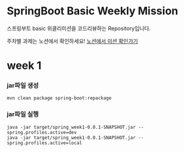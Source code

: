 # SpringBoot Basic Weekly Mission
스프링부트 basic 위클리미션을 코드리뷰하는 Repository입니다.

주차별 과제는 노션에서 확인하세요!
[노션에서 미션 확인가기](https://www.notion.so/backend-devcourse/Part1-3-38f57acca0dd490db11393701417943a)

# week 1

### jar파일 생성

```shell
mvn clean package spring-boot:repackage 
```
### jar파일 실행

```shell
java -jar target/spring_week1-0.0.1-SNAPSHOT.jar --spring.profiles.active=dev 
java -jar target/spring_week1-0.0.1-SNAPSHOT.jar --spring.profiles.active=local
```

